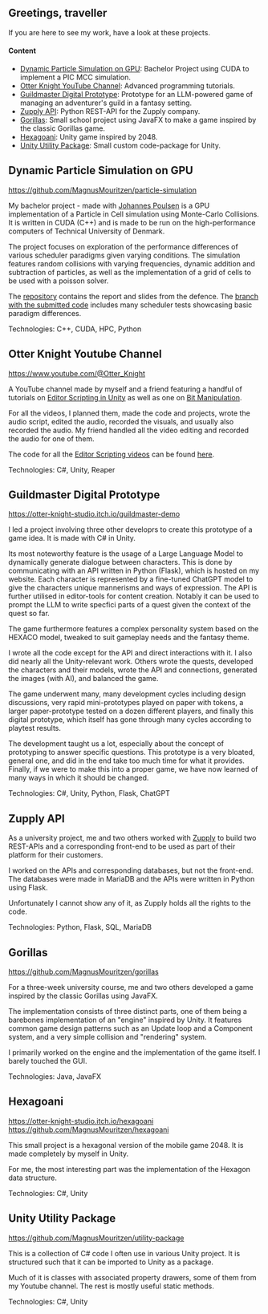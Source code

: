 ## Greetings, traveller

If you are here to see my work, have a look at these projects.

#### Content
- [Dynamic Particle Simulation on GPU](https://github.com/MagnusMouritzen/MagnusMouritzen/edit/main/README.md#dynamic-particle-simulation-on-gpu): Bachelor Project using CUDA to implement a PIC MCC simulation.
- [Otter Knight YouTube Channel](https://github.com/MagnusMouritzen/MagnusMouritzen/edit/main/README.md#otter-knight-youtube-channel): Advanced programming tutorials.
- [Guildmaster Digital Prototype](https://github.com/MagnusMouritzen/MagnusMouritzen/edit/main/README.md#guildmaster-digital-prototype): Prototype for an LLM-powered game of managing an adventurer's guild in a fantasy setting.
- [Zupply API](https://github.com/MagnusMouritzen/MagnusMouritzen/edit/main/README.md#zupply-api): Python REST-API for the Zupply company.
- [Gorillas](https://github.com/MagnusMouritzen/MagnusMouritzen/edit/main/README.md#gorillas): Small school project using JavaFX to make a game inspired by the classic Gorillas game.
- [Hexagoani](https://github.com/MagnusMouritzen/MagnusMouritzen/edit/main/README.md#hexagoani): Unity game inspired by 2048.
- [Unity Utility Package](https://github.com/MagnusMouritzen/MagnusMouritzen/edit/main/README.md#unity-utility-package): Small custom code-package for Unity.

## Dynamic Particle Simulation on GPU
https://github.com/MagnusMouritzen/particle-simulation

My bachelor project - made with [Johannes Poulsen](https://github.com/JohannesPoulsen) is a GPU implementation of a Particle in Cell simulation using Monte-Carlo Collisions. It is written in CUDA (C++) and is made to be run on the high-performance computers of Technical University of Denmark.

The project focuses on exploration of the performance differences of various scheduler paradigms given varying conditions. The simulation features random collisions with varying frequencies, dynamic addition and subtraction of particles, as well as the implementation of a grid of cells to be used with a poisson solver.

The [repository](https://github.com/MagnusMouritzen/particle-simulation) contains the report and slides from the defence. The [branch with the submitted code](https://github.com/MagnusMouritzen/particle-simulation/tree/final_branch) includes many scheduler tests showcasing basic paradigm differences.

Technologies: C++, CUDA, HPC, Python

## Otter Knight Youtube Channel
https://www.youtube.com/@Otter_Knight

A YouTube channel made by myself and a friend featuring a handful of tutorials on [Editor Scripting in Unity](https://youtube.com/playlist?list=PLqy--wDEnoVIxVmP_V6RXFg-tc9mVlFgX&si=iGU2nAX2CtD7KK_A) as well as one on [Bit Manipulation](https://youtu.be/gZLhh9uJNAs?si=BP0BRAzJ-4IQciLA).

For all the videos, I planned them, made the code and projects, wrote the audio script, edited the audio, recorded the visuals, and usually also recorded the audio. My friend handled all the video editing and recorded the audio for one of them.

The code for all the [Editor Scripting videos](https://youtube.com/playlist?list=PLqy--wDEnoVIxVmP_V6RXFg-tc9mVlFgX&si=iGU2nAX2CtD7KK_A) can be found [here](https://github.com/MagnusMouritzen/unity-editor-scripting).

Technologies: C#, Unity, Reaper

## Guildmaster Digital Prototype
https://otter-knight-studio.itch.io/guildmaster-demo

I led a project involving three other developrs to create this prototype of a game idea. It is made with C# in Unity. 

Its most noteworthy feature is the usage of a Large Language Model to dynamically generate dialogue between characters. This is done by communicating with an API written in Python (Flask), which is hosted on my website. Each character is represented by a fine-tuned ChatGPT model to give the characters unique mannerisms and ways of expression. The API is further utilised in editor-tools for content creation. Notably it can be used to prompt the LLM to write specfici parts of a quest given the context of the quest so far.

The game furthermore features a complex personality system based on the HEXACO model, tweaked to suit gameplay needs and the fantasy theme.

I wrote all the code except for the API and direct interactions with it. I also did nearly all the Unity-relevant work. Others wrote the quests, developed the characters and their models, wrote the API and connections, generated the images (with AI), and balanced the game.

The game underwent many, many development cycles including design discussions, very rapid mini-prototypes played on paper with tokens, a larger paper-prototype tested on a dozen different players, and finally this digital prototype, which itself has gone through many cycles according to playtest results.

The development taught us a lot, especially about the concept of prototyping to answer specific questions. This prototype is a very bloated, general one, and did in the end take too much time for what it provides. Finally, if we were to make this into a proper game, we have now learned of many ways in which it should be changed.

Technologies: C#, Unity, Python, Flask, ChatGPT

## Zupply API
As a university project, me and two others worked with [Zupply](https://www.zupply.site/) to build two REST-APIs and a corresponding front-end to be used as part of their platform for their customers.

I worked on the APIs and corresponding databases, but not the front-end. The databases were made in MariaDB and the APIs were written in Python using Flask.

Unfortunately I cannot show any of it, as Zupply holds all the rights to the code.

Technologies: Python, Flask, SQL, MariaDB

## Gorillas
https://github.com/MagnusMouritzen/gorillas

For a three-week university course, me and two others developed a game inspired by the classic Gorillas using JavaFX.

The implementation consists of three distinct parts, one of them being a barebones implementation of an "engine" inspired by Unity. It features common game design patterns such as an Update loop and a Component system, and a very simple collision and "rendering" system.

I primarily worked on the engine and the implementation of the game itself. I barely touched the GUI.

Technologies: Java, JavaFX

## Hexagoani
https://otter-knight-studio.itch.io/hexagoani
https://github.com/MagnusMouritzen/hexagoani

This small project is a hexagonal version of the mobile game 2048. It is made completely by myself in Unity.

For me, the most interesting part was the implementation of the Hexagon data structure.

Technologies: C#, Unity

## Unity Utility Package
https://github.com/MagnusMouritzen/utility-package

This is a collection of C# code I often use in various Unity project. It is structured such that it can be imported to Unity as a package.

Much of it is classes with associated property drawers, some of them from my Youtube channel. The rest is mostly useful static methods.

Technologies: C#, Unity
